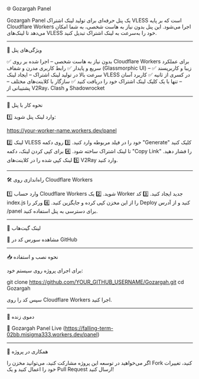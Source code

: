 🌐 Gozargah Panel

Gozargah Panel یک پنل حرفه‌ای برای تولید لینک اشتراک VLESS است که بر پایه Cloudflare Workers اجرا می‌شود. این پنل بدون نیاز به هاست شخصی، به شما امکان می‌دهد تا لینک‌های VLESS خود را به‌سرعت به لینک اشتراک تبدیل کنید.


---

🚀 ویژگی‌های پنل

✅ بدون نیاز به هاست شخصی – اجرا شده بر روی Cloudflare Workers برای عملکرد سریع و پایدار
✅ رابط کاربری مدرن و شفاف (Glassmorphic UI) – زیبا و کاربرپسند
✅ سرعت بالا در تولید لینک اشتراک – ایجاد لینک VLESS در کسری از ثانیه
✅ کاربرد آسان – تنها با یک کلیک لینک اشتراک خود را دریافت کنید
✅ سازگار با کلاینت‌های مختلف – پشتیبانی از V2Ray، Clash و Shadowrocket


---

📌 نحوه کار با پنل

1️⃣ وارد لینک پنل شوید:

https://your-worker-name.workers.dev/panel

2️⃣ لینک VLESS خود را در فیلد مربوطه وارد کنید.
3️⃣ روی دکمه "Generate" کلیک کنید تا لینک اشتراک ساخته شود.
4️⃣ برای کپی کردن لینک، دکمه "Copy Link" را فشار دهید.
5️⃣ لینک کپی شده را در کلاینت‌های V2Ray وارد کنید.


---

🛠️ راه‌اندازی روی Cloudflare Workers

1️⃣ وارد حساب Cloudflare Workers شوید.
2️⃣ یک Worker جدید ایجاد کنید.
3️⃣ کد index.js را از این مخزن کپی کرده و جایگزین کنید.
4️⃣ ورکر را Deploy کنید و از آدرس /panel برای دسترسی به پنل استفاده کنید.


---

📎 لینک گیت‌هاب

🔗 مشاهده سورس کد در GitHub


---

📥 نحوه نصب و استفاده

برای اجرای پروژه روی سیستم خود:

git clone https://github.com/YOUR_GITHUB_USERNAME/Gozargah.git
cd Gozargah

سپس کد را روی Cloudflare Workers اجرا کنید.


---

🔗 دموی زنده

🔗 Gozargah Panel Live (https://falling-term-02bb.misigma333.workers.dev/panel)


---

🤝 همکاری در پروژه

اگر می‌خواهید در توسعه این پروژه مشارکت کنید، می‌توانید مخزن را Fork کنید، تغییرات خود را اعمال کنید و یک Pull Request ارسال کنید!

